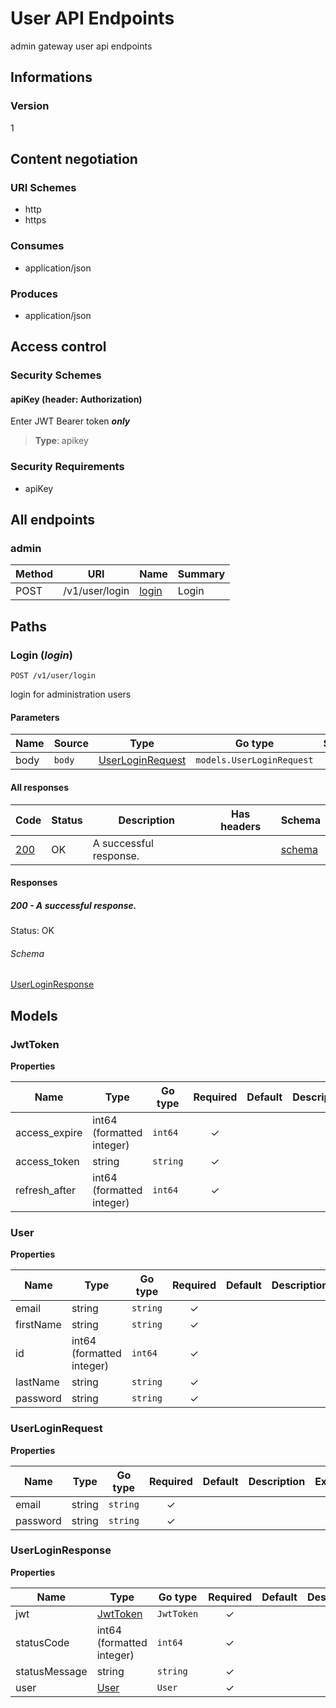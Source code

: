 


# User API Endpoints
admin gateway user api endpoints
  

## Informations

### Version

1

## Content negotiation

### URI Schemes
  * http
  * https

### Consumes
  * application/json

### Produces
  * application/json

## Access control

### Security Schemes

#### apiKey (header: Authorization)

Enter JWT Bearer token **_only_**

> **Type**: apikey

### Security Requirements
  * apiKey

## All endpoints

###  admin

| Method  | URI     | Name   | Summary |
|---------|---------|--------|---------|
| POST | /v1/user/login | [login](#login) | Login |
  


## Paths

### <span id="login"></span> Login (*login*)

```
POST /v1/user/login
```

login for administration users

#### Parameters

| Name | Source | Type | Go type | Separator | Required | Default | Description |
|------|--------|------|---------|-----------| :------: |---------|-------------|
| body | `body` | [UserLoginRequest](#user-login-request) | `models.UserLoginRequest` | | ✓ | |  |

#### All responses
| Code | Status | Description | Has headers | Schema |
|------|--------|-------------|:-----------:|--------|
| [200](#login-200) | OK | A successful response. |  | [schema](#login-200-schema) |

#### Responses


##### <span id="login-200"></span> 200 - A successful response.
Status: OK

###### <span id="login-200-schema"></span> Schema
   
  

[UserLoginResponse](#user-login-response)

## Models

### <span id="jwt-token"></span> JwtToken


  



**Properties**

| Name | Type | Go type | Required | Default | Description | Example |
|------|------|---------|:--------:| ------- |-------------|---------|
| access_expire | int64 (formatted integer)| `int64` | ✓ | |  |  |
| access_token | string| `string` | ✓ | |  |  |
| refresh_after | int64 (formatted integer)| `int64` | ✓ | |  |  |



### <span id="user"></span> User


  



**Properties**

| Name | Type | Go type | Required | Default | Description | Example |
|------|------|---------|:--------:| ------- |-------------|---------|
| email | string| `string` | ✓ | |  |  |
| firstName | string| `string` | ✓ | |  |  |
| id | int64 (formatted integer)| `int64` | ✓ | |  |  |
| lastName | string| `string` | ✓ | |  |  |
| password | string| `string` | ✓ | |  |  |



### <span id="user-login-request"></span> UserLoginRequest


  



**Properties**

| Name | Type | Go type | Required | Default | Description | Example |
|------|------|---------|:--------:| ------- |-------------|---------|
| email | string| `string` | ✓ | |  |  |
| password | string| `string` | ✓ | |  |  |



### <span id="user-login-response"></span> UserLoginResponse


  



**Properties**

| Name | Type | Go type | Required | Default | Description | Example |
|------|------|---------|:--------:| ------- |-------------|---------|
| jwt | [JwtToken](#jwt-token)| `JwtToken` | ✓ | |  |  |
| statusCode | int64 (formatted integer)| `int64` | ✓ | |  |  |
| statusMessage | string| `string` | ✓ | |  |  |
| user | [User](#user)| `User` | ✓ | |  |  |


